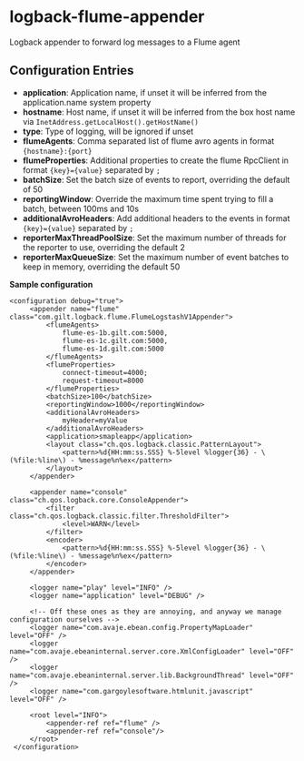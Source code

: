 logback-flume-appender
======================

Logback appender to forward log messages to a Flume agent

## Configuration Entries

* **application**: Application name, if unset it will be inferred from the application.name system property
* **hostname**: Host name, if unset it will be inferred from the box host name via `InetAddress.getLocalHost().getHostName()`
* **type**: Type of logging, will be ignored if unset
* **flumeAgents**: Comma separated list of flume avro agents in format `{hostname}:{port}`
* **flumeProperties**: Additional properties to create the flume RpcClient in format `{key}={value}` separated by `;`
* **batchSize**: Set the batch size of events to report, overriding the default of 50
* **reportingWindow**: Override the maximum time spent trying to fill a batch, between 100ms and 10s
* **additionalAvroHeaders**: Add additional headers to the events in format `{key}={value}` separated by `;`
* **reporterMaxThreadPoolSize**: Set the maximum number of threads for the reporter to use, overriding the default 2
* **reporterMaxQueueSize**: Set the maximum number of event batches to keep in memory, overriding the default 50

**Sample configuration**

```
<configuration debug="true">
     <appender name="flume" class="com.gilt.logback.flume.FlumeLogstashV1Appender">
         <flumeAgents>
             flume-es-1b.gilt.com:5000,
             flume-es-1c.gilt.com:5000,
             flume-es-1d.gilt.com:5000
         </flumeAgents>
         <flumeProperties>
             connect-timeout=4000;
             request-timeout=8000
         </flumeProperties>
         <batchSize>100</batchSize>
         <reportingWindow>1000</reportingWindow>
         <additionalAvroHeaders>
             myHeader=myValue
         </additionalAvroHeaders>
         <application>smapleapp</application>
         <layout class="ch.qos.logback.classic.PatternLayout">
             <pattern>%d{HH:mm:ss.SSS} %-5level %logger{36} - \(%file:%line\) - %message%n%ex</pattern>
         </layout>
     </appender>

     <appender name="console" class="ch.qos.logback.core.ConsoleAppender">
         <filter class="ch.qos.logback.classic.filter.ThresholdFilter">
             <level>WARN</level>
         </filter>
         <encoder>
             <pattern>%d{HH:mm:ss.SSS} %-5level %logger{36} - \(%file:%line\) - %message%n%ex</pattern>
         </encoder>
     </appender>

     <logger name="play" level="INFO" />
     <logger name="application" level="DEBUG" />

     <!-- Off these ones as they are annoying, and anyway we manage configuration ourselves -->
     <logger name="com.avaje.ebean.config.PropertyMapLoader" level="OFF" />
     <logger name="com.avaje.ebeaninternal.server.core.XmlConfigLoader" level="OFF" />
     <logger name="com.avaje.ebeaninternal.server.lib.BackgroundThread" level="OFF" />
     <logger name="com.gargoylesoftware.htmlunit.javascript" level="OFF" />

     <root level="INFO">
         <appender-ref ref="flume" />
         <appender-ref ref="console"/>
     </root>
 </configuration>
 ```
 